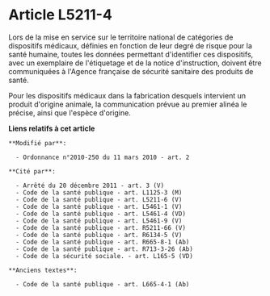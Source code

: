 # Article L5211-4

Lors de la mise en service sur le territoire national de catégories de dispositifs médicaux, définies en fonction de leur
degré de risque pour la santé humaine, toutes les données permettant d'identifier ces dispositifs, avec un exemplaire de
l'étiquetage et de la notice d'instruction, doivent être communiquées à l'Agence française de sécurité sanitaire des produits
de santé.

Pour les dispositifs médicaux dans la fabrication desquels intervient un produit d'origine animale, la communication prévue
au premier alinéa le précise, ainsi que l'espèce d'origine.

**Liens relatifs à cet article**

	**Modifié par**:

	  - Ordonnance n°2010-250 du 11 mars 2010 - art. 2

	**Cité par**:

	  - Arrêté du 20 décembre 2011 - art. 3 (V)
	  - Code de la santé publique - art. L1125-3 (M)
	  - Code de la santé publique - art. L5211-6 (V)
	  - Code de la santé publique - art. L5461-1 (V)
	  - Code de la santé publique - art. L5461-4 (VD)
	  - Code de la santé publique - art. L5461-9 (V)
	  - Code de la santé publique - art. R5211-66 (V)
	  - Code de la santé publique - art. R6134-5 (V)
	  - Code de la santé publique - art. R665-8-1 (Ab)
	  - Code de la santé publique - art. R713-3-26 (Ab)
	  - Code de la sécurité sociale. - art. L165-5 (VD)

	**Anciens textes**:

	  - Code de la santé publique - art. L665-4-1 (Ab)
